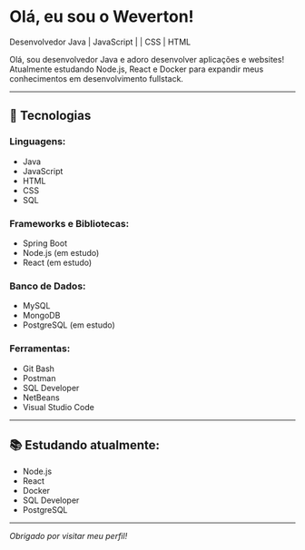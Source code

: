 # Olá, eu sou o Weverton!

Desenvolvedor Java | JavaScript | | CSS | HTML 

Olá, sou desenvolvedor Java e adoro desenvolver aplicações e websites!  
Atualmente estudando Node.js, React e Docker para expandir meus conhecimentos em desenvolvimento fullstack.

---

## 🚀 Tecnologias

### Linguagens:
- Java
- JavaScript
- HTML
- CSS
- SQL

### Frameworks e Bibliotecas:
- Spring Boot
- Node.js (em estudo)
- React (em estudo)

### Banco de Dados:
- MySQL
- MongoDB
- PostgreSQL (em estudo)

### Ferramentas:
- Git Bash
- Postman
- SQL Developer
- NetBeans
- Visual Studio Code

---

## 📚 Estudando atualmente:
- Node.js
- React
- Docker
- SQL Developer
- PostgreSQL

---

*Obrigado por visitar meu perfil!*



